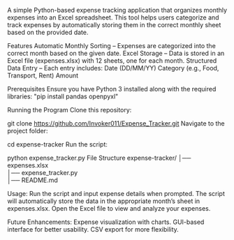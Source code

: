 A simple Python-based expense tracking application that organizes monthly expenses into an Excel spreadsheet. 
This tool helps users categorize and track expenses by automatically storing them in the correct monthly sheet based on the provided date.

Features
Automatic Monthly Sorting – Expenses are categorized into the correct month based on the given date.
Excel Storage – Data is stored in an Excel file (expenses.xlsx) with 12 sheets, one for each month.
Structured Data Entry – Each entry includes:
Date (DD/MM/YY)
Category (e.g., Food, Transport, Rent)
Amount

Prerequisites
Ensure you have Python 3 installed along with the required libraries:
"pip install pandas openpyxl"

Running the Program
Clone this repository:

git clone https://github.com/Invoker011/Expense_Tracker.git
Navigate to the project folder:

cd expense-tracker
Run the script:

python expense_tracker.py
File Structure
expense-tracker/
│── expenses.xlsx   
│── expense_tracker.py    
│── README.md              

Usage:
Run the script and input expense details when prompted.
The script will automatically store the data in the appropriate month’s sheet in expenses.xlsx.
Open the Excel file to view and analyze your expenses.

Future Enhancements:
Expense visualization with charts.
GUI-based interface for better usability.
CSV export for more flexibility.

